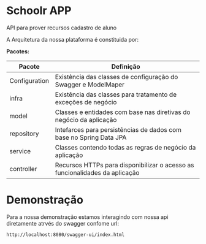 # Schoolr APP
API para prover recursos cadastro de aluno

A Arquitetura da nossa plataforma é constituida por:

**Pacotes:**

| Pacote        | Definição                                                                   |
|---------------|-----------------------------------------------------------------------------|
| Configuration | Existência das classes de configuração do Swagger e ModelMaper              |
| infra         | Existência das classes para tratamento de exceções de negócio               |
| model         | Classes e entidades com base nas diretivas do negócio da aplicação          |
| repository    | Intefarces para persistências de dados com base no Spring Data JPA          |
| service       | Classes contendo todas as regras de negócio da aplicação                    |
| controller    | Recursos HTTPs para disponibilizar o acesso as funcionalidades da aplicação |

# Demonstração

Para a nossa demonstração estamos interagindo com nossa api diretamente atrvés do swagger confome url:
```
http://localhost:8080/swagger-ui/index.html
